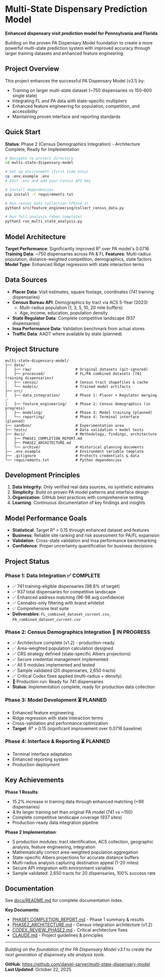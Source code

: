 # Multi-State Dispensary Prediction Model

**Enhanced dispensary visit prediction model for Pennsylvania and Florida**

Building on the proven PA Dispensary Model foundation to create a more powerful multi-state prediction system with improved accuracy through larger training datasets and enhanced feature engineering.

## Project Overview

This project enhances the successful PA Dispensary Model (v3.1) by:
- Training on larger multi-state dataset (~750 dispensaries vs 150-600 single state)
- Integrating FL and PA data with state-specific multipliers
- Enhanced feature engineering for population, competition, and accessibility
- Maintaining proven interface and reporting standards

## Quick Start

**Status**: Phase 2 (Census Demographics Integration) - Architecture Complete, Ready for Implementation

```bash
# Navigate to project directory
cd multi-state-dispensary-model

# Set up environment (first time only)
cp .env.example .env
# Edit .env and add your Census API key

# Install dependencies
pip install -r requirements.txt

# Run census data collection (Phase 2)
python3 src/feature_engineering/collect_census_data.py

# Run full analysis (when complete)
python3 run_multi_state_analysis.py
```

## Model Architecture

**Target Performance**: Significantly improved R² over PA model's 0.0716
**Training Data**: ~750 dispensaries across PA & FL
**Features**: Multi-radius population, distance-weighted competition, demographics, state factors
**Model Type**: Enhanced Ridge regression with state interaction terms

## Data Sources

- **Placer Data**: Visit estimates, square footage, coordinates (741 training dispensaries)
- **Census Bureau API**: Demographics by tract via ACS 5-Year (2023)
  - Multi-radius population (1, 3, 5, 10, 20 mile buffers)
  - Age, income, education, population density
- **State Regulator Data**: Complete competitive landscape (937 dispensaries)
- **Insa Performance Data**: Validation benchmark from actual stores
- **Traffic Data**: AADT where available by state (planned)

## Project Structure

```
multi-state-dispensary-model/
├── data/
│   ├── raw/                    # Original datasets (git-ignored)
│   ├── processed/              # FL/PA combined datasets (741 training dispensaries)
│   ├── census/                 # Census tract shapefiles & cache
│   └── models/                 # Trained model artifacts
├── src/
│   ├── data_integration/       # Phase 1: Placer + Regulator merging ✅
│   ├── feature_engineering/    # Phase 2: Census demographics (in progress)
│   ├── modeling/               # Phase 3: Model training (planned)
│   └── reporting/              # Phase 4: Terminal interface (planned)
├── sandbox/                    # Experimentation area
├── tests/                      # Data validation + model tests
├── docs/                       # Methodology, findings, architecture
│   ├── PHASE1_COMPLETION_REPORT.md
│   ├── PHASE2_ARCHITECTURE.md
│   └── archive/                # Historical planning documents
├── .env.example                # Environment variable template
├── .gitignore                  # Protects credentials & data
└── requirements.txt            # Python dependencies
```

## Development Principles

1. **Data Integrity**: Only verified real data sources, no synthetic estimates
2. **Simplicity**: Build on proven PA model patterns and interface design
3. **Organization**: GitHub best practices with comprehensive testing
4. **Learning**: Continuous documentation of key findings and insights

## Model Performance Goals

- **Statistical**: Target R² > 0.15 through enhanced dataset and features
- **Business**: Reliable site ranking and risk assessment for PA/FL expansion
- **Validation**: Cross-state validation and Insa performance benchmarking
- **Confidence**: Proper uncertainty quantification for business decisions

## Project Status

### Phase 1: Data Integration ✅ COMPLETE
- ✅ 741 training-eligible dispensaries (98.8% of target)
- ✅ 937 total dispensaries for competitive landscape
- ✅ Enhanced address matching (96-98 avg confidence)
- ✅ Cannabis-only filtering with brand whitelist
- ✅ Comprehensive test suite
- **Deliverables**: `FL_combined_dataset_current.csv`, `PA_combined_dataset_current.csv`

### Phase 2: Census Demographics Integration 🚧 IN PROGRESS
- ✅ Architecture complete (v1.2) - production-ready
- ✅ Area-weighted population calculation designed
- ✅ CRS strategy defined (state-specific Albers projections)
- ✅ Secure credential management implemented
- ✅ All 5 modules implemented and tested
- ✅ Sample validated (20 dispensaries, 2,650 tracts)
- ✅ Critical Codex fixes applied (multi-radius + density)
- 🚧 Production run: Ready for 741 dispensaries
- **Status**: Implementation complete, ready for production data collection

### Phase 3: Model Development ⏳ PLANNED
- Enhanced feature engineering
- Ridge regression with state interaction terms
- Cross-validation and performance optimization
- **Target**: R² > 0.15 (significant improvement over 0.0716 baseline)

### Phase 4: Interface & Reporting ⏳ PLANNED
- Terminal interface adaptation
- Enhanced reporting system
- Production deployment

## Key Achievements

**Phase 1 Results**:
- 15.2% increase in training data through enhanced matching (+98 dispensaries)
- 4.9x larger training set than original PA model (741 vs ~150)
- Complete competitive landscape coverage (937 sites)
- Production-ready data integration pipeline

**Phase 2 Implementation**:
- 5 production modules: tract identification, ACS collection, geographic analysis, feature engineering, integration
- Mathematically correct area-weighted population aggregation
- State-specific Albers projections for accurate distance buffers
- Multi-radius analysis capturing destination appeal (1-20 miles)
- Secure API integration with environment variables
- Sample validated: 2,650 tracts for 20 dispensaries, 100% success rate

## Documentation

See [docs/README.md](docs/README.md) for complete documentation index.

**Key Documents**:
- [PHASE1_COMPLETION_REPORT.md](docs/PHASE1_COMPLETION_REPORT.md) - Phase 1 summary & results
- [PHASE2_ARCHITECTURE.md](docs/PHASE2_ARCHITECTURE.md) - Census integration architecture (v1.2)
- [CODEX_REVIEW_PHASE2.md](docs/CODEX_REVIEW_PHASE2.md) - Critical architecture fixes
- [CLAUDE.md](CLAUDE.md) - Project guidelines & principles

---

*Building on the foundation of the PA Dispensary Model v3.1 to create the next generation of dispensary site analysis tools.*

**GitHub**: https://github.com/daniel-sarver/multi-state-dispensary-model
**Last Updated**: October 22, 2025
